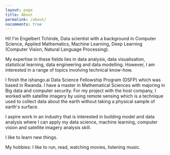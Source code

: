 ```yaml
---
layout: page
title: About
permalink: /about/
nocomments: true
---
```


Hi! I'm Engelbert Tchinde, Data scientist with a background in Computer Science,  Applied Mathematics, Machine Learning, Deep Learning (Computer Vision, Natural Language Processing).

My expertise in these fields lies in data analysis, data visualisation, statistical learning, data engineering and data modelling. However, I am interested in a range of topics involving technical know-how.

I finish the ishango.ai Data Science Fellowship Program (DSFP) which was based in Rwanda. I have a master in Mathematical Sciences with majoring in Big data and computer security.  For my project with the host company, I worked with satellite imagery by using remote sensing which is a technique used to collect data about the earth without taking a physical sample of earth's surface.

I aspire work in an industry that is interested in building model and data analysis where I can apply my data science, machine learning, computer vision and satellite imagery analysis skill.

I like to learn new things. 

My hobbies: I like to run, read, watching movies, listening music. 
